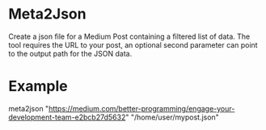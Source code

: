 # Meta2Json
Create a json file for a Medium Post containing a filtered list of data. The tool requires the URL to your post, an optional second parameter can point to the output path for the JSON data.

# Example

meta2json "https://medium.com/better-programming/engage-your-development-team-e2bcb27d5632" "/home/user/mypost.json"
